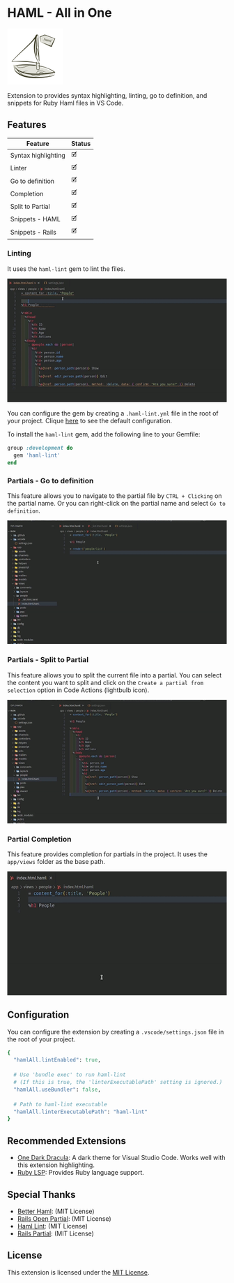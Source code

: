 # HAML - All in One

![HAML - All in One](https://github.com/wilfison/vscode-haml-all/raw/HEAD/images/icon.png)

Extension to provides syntax highlighting, linting, go to definition, and snippets for Ruby Haml files in VS Code.

## Features

| Feature             | Status |
| ------------------- | ------ |
| Syntax highlighting | 🗹      |
| Linter              | 🗹      |
| Go to definition    | 🗹      |
| Completion          | 🗹      |
| Split to Partial    | 🗹      |
| Snippets - HAML     | 🗹      |
| Snippets - Rails    | 🗹      |

### Linting

It uses the `haml-lint` gem to lint the files.

![Linting](https://github.com/wilfison/vscode-haml-all/raw/HEAD/images/preview/linter.gif)

You can configure the gem by creating a `.haml-lint.yml` file in the root of your project. Clique [here](https://github.com/sds/haml-lint/blob/main/config/default.yml) to see the default configuration.

To install the `haml-lint` gem, add the following line to your Gemfile:

```ruby
group :development do
  gem 'haml-lint'
end
```

### Partials - Go to definition

This feature allows you to navigate to the partial file by `CTRL + Clicking` on the partial name. Or you can right-click on the partial name and select `Go to definition`.

![Go to definition](https://github.com/wilfison/vscode-haml-all/raw/HEAD/images/preview/go-to-definition.gif)

### Partials - Split to Partial

This feature allows you to split the current file into a partial. You can select the content you want to split and click on the `Create a partial from selection` option in Code Actions (lightbulb icon).

![Go to definition](https://github.com/wilfison/vscode-haml-all/raw/HEAD/images/preview/partial-from-selection.gif)

### Partial Completion

This feature provides completion for partials in the project. It uses the `app/views` folder as the base path.

![Partial Completion](https://github.com/wilfison/vscode-haml-all/raw/HEAD/images/preview/partial-completion.gif)

## Configuration

You can configure the extension by creating a `.vscode/settings.json` file in the root of your project.

```ruby
{
  "hamlAll.lintEnabled": true,

  # Use 'bundle exec' to run haml-lint
  # (If this is true, the 'linterExecutablePath' setting is ignored.)
  "hamlAll.useBundler": false,

  # Path to haml-lint executable
  "hamlAll.linterExecutablePath": "haml-lint"
}
```

## Recommended Extensions

- [One Dark Dracula](https://marketplace.visualstudio.com/items?itemName=wilfison.one-dark-dracula): A dark theme for Visual Studio Code. Works well with this extension highlighting.
- [Ruby LSP](https://marketplace.visualstudio.com/items?itemName=Shopify.ruby-lsp): Provides Ruby language support.

## Special Thanks

- [Better Haml](https://github.com/karuna/haml-vscode/): (MIT License)
- [Rails Open Partial](https://github.com/shanehofstetter/rails-open-partial-vscode): (MIT License)
- [Haml Lint](https://github.com/aki77/vscode-haml-lint): (MIT License)
- [Rails Partial](https://github.com/aki77/vscode-rails-partial): (MIT License)

## License

This extension is licensed under the [MIT License](./LICENSE).
